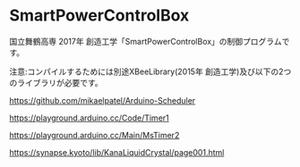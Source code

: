 # SmartPowerControlBox

国立舞鶴高専 2017年 創造工学「SmartPowerControlBox」の制御プログラムです。

注意:コンパイルするためには別途XBeeLibrary(2015年 創造工学)及び以下の2つのライブラリが必要です。

https://github.com/mikaelpatel/Arduino-Scheduler

https://playground.arduino.cc/Code/Timer1

https://playground.arduino.cc/Main/MsTimer2

https://synapse.kyoto/lib/KanaLiquidCrystal/page001.html
